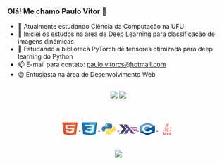 ### Olá! Me chamo Paulo Vitor 👋
- 🔭 Atualmente estudando Ciência da Computação na UFU
- 🌱 Iniciei os estudos na área de Deep Learning para classificação de imagens dinâmicas
- 🌱 Estudando a biblioteca PyTorch de tensores otimizada para deep learning do Python 
- 📫 E-mail para contato: paulo.vitorcs@hotmail.com
- 😄 Entusiasta na área de Desenvolvimento Web
##
<div align="center">
  <a href="https://github.com/Paulo-vitorCS">
  <img height="180em" src="https://github-readme-stats.vercel.app/api?username=Paulo-vitorCS&show_icons=true&theme=dracula&include_all_commits=true&count_private=true"/>
  <img height="180em" src="https://github-readme-stats.vercel.app/api/top-langs/?username=Paulo-vitorCS&layout=compact&langs_count=7&theme=dracula"/>
</div>
<br><br>
<div style="display: inline_block" align="center"><br>
  <img align="center" alt="Paulo-HTML" height="30" width="40" src="https://raw.githubusercontent.com/devicons/devicon/master/icons/html5/html5-original.svg">
  <img align="center" alt="Paulo-CSS" height="30" width="40" src="https://raw.githubusercontent.com/devicons/devicon/master/icons/css3/css3-original.svg">
  <img align="center" alt="Paulo-Python" height="30" width="40" src="https://raw.githubusercontent.com/devicons/devicon/master/icons/python/python-original.svg">
  <img align = "center" alt = "Paulo-Haskell" height = "30" width = "40" src = "https://raw.githubusercontent.com/devicons/devicon/master/icons/haskell/haskell-original.svg">
  <img align = "center" alt = "Paulo-C" height = "30" width = "40" src = "https://raw.githubusercontent.com/devicons/devicon/master/icons/c/c-original.svg">
  <img align="center" alt="Paulo-Java" height="30" width="40" src="https://raw.githubusercontent.com/devicons/devicon/master/icons/java/java-plain-wordmark.svg">
</div>
<br><br>
<div align="center">
  <a href = "https://www.linkedin.com/in/paulo-vitor-costa/" target = "_blank"> <img src = "https://img.shields.io/badge/LinkedIn-0077B5?style=for-the-badge&logo=linkedin&logoColor=white" target = "_blank"> </a>  
</div>
<br>
